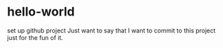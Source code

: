 # hello-world
set up github project
Just want to say that I want to commit to this project just for the fun of it.
